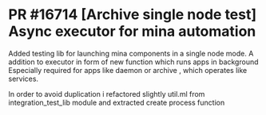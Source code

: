 # PR #16714 [Archive single node test] Async executor for mina automation

Added testing lib for launching mina components in a single node mode. A
addition to executor in form of new function which runs apps in background
Especially required for apps like daemon or archive , which operates like
services.

In order to avoid duplication i refactored slightly util.ml from
integration_test_lib module and extracted create process function
